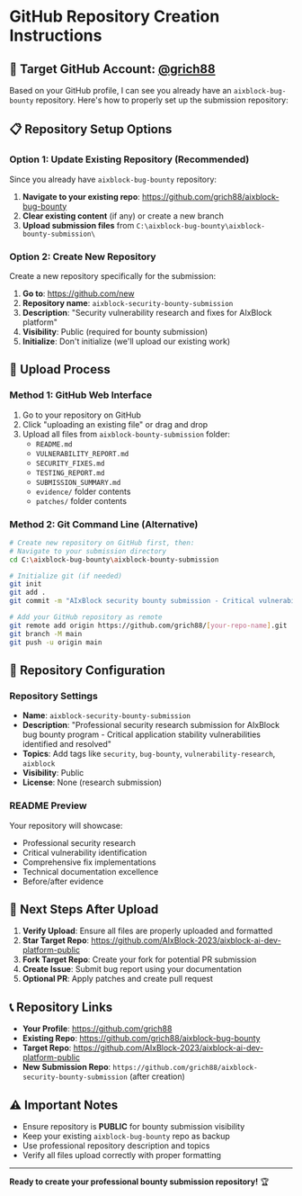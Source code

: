 # GitHub Repository Creation Instructions

## 🎯 **Target GitHub Account**: [@grich88](https://github.com/grich88)

Based on your GitHub profile, I can see you already have an `aixblock-bug-bounty` repository. Here's how to properly set up the submission repository:

## 📋 **Repository Setup Options**

### **Option 1: Update Existing Repository** (Recommended)
Since you already have `aixblock-bug-bounty` repository:

1. **Navigate to your existing repo**: https://github.com/grich88/aixblock-bug-bounty
2. **Clear existing content** (if any) or create a new branch
3. **Upload submission files** from `C:\aixblock-bug-bounty\aixblock-bounty-submission\`

### **Option 2: Create New Repository**
Create a new repository specifically for the submission:

1. **Go to**: https://github.com/new
2. **Repository name**: `aixblock-security-bounty-submission`
3. **Description**: "Security vulnerability research and fixes for AIxBlock platform"
4. **Visibility**: Public (required for bounty submission)
5. **Initialize**: Don't initialize (we'll upload our existing work)

## 🚀 **Upload Process**

### **Method 1: GitHub Web Interface**
1. Go to your repository on GitHub
2. Click "uploading an existing file" or drag and drop
3. Upload all files from `aixblock-bounty-submission` folder:
   - `README.md`
   - `VULNERABILITY_REPORT.md`
   - `SECURITY_FIXES.md`
   - `TESTING_REPORT.md`
   - `SUBMISSION_SUMMARY.md`
   - `evidence/` folder contents
   - `patches/` folder contents

### **Method 2: Git Command Line** (Alternative)
```bash
# Create new repository on GitHub first, then:
# Navigate to your submission directory
cd C:\aixblock-bug-bounty\aixblock-bounty-submission

# Initialize git (if needed)
git init
git add .
git commit -m "AIxBlock security bounty submission - Critical vulnerabilities fixed"

# Add your GitHub repository as remote
git remote add origin https://github.com/grich88/[your-repo-name].git
git branch -M main
git push -u origin main
```

## 📝 **Repository Configuration**

### **Repository Settings**
- **Name**: `aixblock-security-bounty-submission`
- **Description**: "Professional security research submission for AIxBlock bug bounty program - Critical application stability vulnerabilities identified and resolved"
- **Topics**: Add tags like `security`, `bug-bounty`, `vulnerability-research`, `aixblock`
- **Visibility**: Public
- **License**: None (research submission)

### **README Preview**
Your repository will showcase:
- Professional security research
- Critical vulnerability identification
- Comprehensive fix implementations
- Technical documentation excellence
- Before/after evidence

## 🎯 **Next Steps After Upload**

1. **Verify Upload**: Ensure all files are properly uploaded and formatted
2. **Star Target Repo**: https://github.com/AIxBlock-2023/aixblock-ai-dev-platform-public
3. **Fork Target Repo**: Create your fork for potential PR submission
4. **Create Issue**: Submit bug report using your documentation
5. **Optional PR**: Apply patches and create pull request

## 📞 **Repository Links**

- **Your Profile**: https://github.com/grich88
- **Existing Repo**: https://github.com/grich88/aixblock-bug-bounty
- **Target Repo**: https://github.com/AIxBlock-2023/aixblock-ai-dev-platform-public
- **New Submission Repo**: `https://github.com/grich88/aixblock-security-bounty-submission` (after creation)

## ⚠️ **Important Notes**

- Ensure repository is **PUBLIC** for bounty submission visibility
- Keep your existing `aixblock-bug-bounty` repo as backup
- Use professional repository description and topics
- Verify all files upload correctly with proper formatting

---

**Ready to create your professional bounty submission repository!** 🏆

